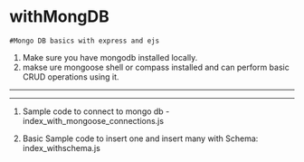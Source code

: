 # withMongDB
```
#Mongo DB basics with express and ejs
```
1. Make sure you have mongodb installed locally.
2. makse ure mongoose shell or compass installed and can perform basic CRUD operations using it.

--------------------------------------------------------------------------------------------------------
--------------------------------------------------------------------------------------------------------

1. Sample code to connect to mongo db -  index_with_mongoose_connections.js

2. Basic Sample code to insert one and insert many with Schema: index_withschema.js 